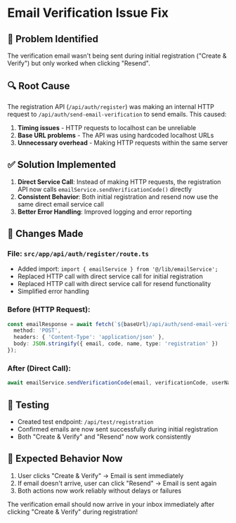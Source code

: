 # Email Verification Issue Fix

## 🐛 **Problem Identified**
The verification email wasn't being sent during initial registration ("Create & Verify") but only worked when clicking "Resend".

## 🔍 **Root Cause**
The registration API (`/api/auth/register`) was making an internal HTTP request to `/api/auth/send-email-verification` to send emails. This caused:
1. **Timing issues** - HTTP requests to localhost can be unreliable
2. **Base URL problems** - The API was using hardcoded localhost URLs
3. **Unnecessary overhead** - Making HTTP requests within the same server

## ✅ **Solution Implemented**
1. **Direct Service Call**: Instead of making HTTP requests, the registration API now calls `emailService.sendVerificationCode()` directly
2. **Consistent Behavior**: Both initial registration and resend now use the same direct email service call
3. **Better Error Handling**: Improved logging and error reporting

## 📝 **Changes Made**

### File: `src/app/api/auth/register/route.ts`
- Added import: `import { emailService } from '@/lib/emailService';`
- Replaced HTTP call with direct service call for initial registration
- Replaced HTTP call with direct service call for resend functionality
- Simplified error handling

### Before (HTTP Request):
```typescript
const emailResponse = await fetch(`${baseUrl}/api/auth/send-email-verification`, {
  method: 'POST',
  headers: { 'Content-Type': 'application/json' },
  body: JSON.stringify({ email, code, name, type: 'registration' })
});
```

### After (Direct Call):
```typescript
await emailService.sendVerificationCode(email, verificationCode, userName);
```

## 🧪 **Testing**
- Created test endpoint: `/api/test/registration`
- Confirmed emails are now sent successfully during initial registration
- Both "Create & Verify" and "Resend" now work consistently

## 🎯 **Expected Behavior Now**
1. User clicks "Create & Verify" → Email is sent immediately
2. If email doesn't arrive, user can click "Resend" → Email is sent again
3. Both actions now work reliably without delays or failures

The verification email should now arrive in your inbox immediately after clicking "Create & Verify" during registration!